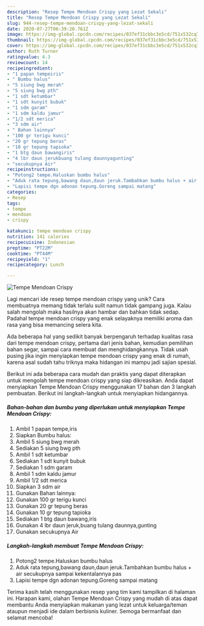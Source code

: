 ```yaml
---
description: "Resep Tempe Mendoan Crispy yang Lezat Sekali"
title: "Resep Tempe Mendoan Crispy yang Lezat Sekali"
slug: 944-resep-tempe-mendoan-crispy-yang-lezat-sekali
date: 2020-07-27T06:39:20.761Z
image: https://img-global.cpcdn.com/recipes/037ef31cbbc3e5cd/751x532cq70/tempe-mendoan-crispy-foto-resep-utama.jpg
thumbnail: https://img-global.cpcdn.com/recipes/037ef31cbbc3e5cd/751x532cq70/tempe-mendoan-crispy-foto-resep-utama.jpg
cover: https://img-global.cpcdn.com/recipes/037ef31cbbc3e5cd/751x532cq70/tempe-mendoan-crispy-foto-resep-utama.jpg
author: Ruth Turner
ratingvalue: 4.3
reviewcount: 14
recipeingredient:
- "1 papan tempeiris"
- " Bumbu halus"
- "5 siung bwg merah"
- "5 siung bwg pth"
- "1 sdt ketumbar"
- "1 sdt kunyit bubuk"
- "1 sdm garam"
- "1 sdm kaldu jamur"
- "1/2 sdt merica"
- "3 sdm air"
- " Bahan lainnya"
- "100 gr terigu kunci"
- "20 gr tepung beras"
- "10 gr tepung tapioka"
- "1 btg daun bawangiris"
- "4 lbr daun jerukbuang tulang daunnyagunting"
- "secukupnya Air"
recipeinstructions:
- "Potong2 tempe.Haluskan bumbu halus"
- "Aduk rata tepung,bawang daun,daun jeruk.Tambahkan bumbu halus + air secukupnya sampai kekentalannya pas"
- "Lapisi tempe dgn adonan tepung.Goreng sampai matang"
categories:
- Resep
tags:
- tempe
- mendoan
- crispy

katakunci: tempe mendoan crispy 
nutrition: 141 calories
recipecuisine: Indonesian
preptime: "PT22M"
cooktime: "PT44M"
recipeyield: "1"
recipecategory: Lunch

---
```



![Tempe Mendoan Crispy](https://img-global.cpcdn.com/recipes/037ef31cbbc3e5cd/751x532cq70/tempe-mendoan-crispy-foto-resep-utama.jpg)

Lagi mencari ide resep tempe mendoan crispy yang unik? Cara membuatnya memang tidak terlalu sulit namun tidak gampang juga. Kalau salah mengolah maka hasilnya akan hambar dan bahkan tidak sedap. Padahal tempe mendoan crispy yang enak selayaknya memiliki aroma dan rasa yang bisa memancing selera kita.

Ada beberapa hal yang sedikit banyak berpengaruh terhadap kualitas rasa dari tempe mendoan crispy, pertama dari jenis bahan, kemudian pemilihan bahan segar, sampai cara membuat dan menghidangkannya. Tidak usah pusing jika ingin menyiapkan tempe mendoan crispy yang enak di rumah, karena asal sudah tahu triknya maka hidangan ini mampu jadi sajian spesial.




Berikut ini ada beberapa cara mudah dan praktis yang dapat diterapkan untuk mengolah tempe mendoan crispy yang siap dikreasikan. Anda dapat menyiapkan Tempe Mendoan Crispy menggunakan 17 bahan dan 3 langkah pembuatan. Berikut ini langkah-langkah untuk menyiapkan hidangannya.

<!--inarticleads1-->

##### Bahan-bahan dan bumbu yang diperlukan untuk menyiapkan Tempe Mendoan Crispy:

1. Ambil 1 papan tempe,iris
1. Siapkan  Bumbu halus:
1. Ambil 5 siung bwg merah
1. Sediakan 5 siung bwg pth
1. Ambil 1 sdt ketumbar
1. Sediakan 1 sdt kunyit bubuk
1. Sediakan 1 sdm garam
1. Ambil 1 sdm kaldu jamur
1. Ambil 1/2 sdt merica
1. Siapkan 3 sdm air
1. Gunakan  Bahan lainnya:
1. Gunakan 100 gr terigu kunci
1. Gunakan 20 gr tepung beras
1. Gunakan 10 gr tepung tapioka
1. Sediakan 1 btg daun bawang,iris
1. Gunakan 4 lbr daun jeruk,buang tulang daunnya,gunting
1. Gunakan secukupnya Air




<!--inarticleads2-->

##### Langkah-langkah membuat Tempe Mendoan Crispy:

1. Potong2 tempe.Haluskan bumbu halus
1. Aduk rata tepung,bawang daun,daun jeruk.Tambahkan bumbu halus + air secukupnya sampai kekentalannya pas
1. Lapisi tempe dgn adonan tepung.Goreng sampai matang




Terima kasih telah menggunakan resep yang tim kami tampilkan di halaman ini. Harapan kami, olahan Tempe Mendoan Crispy yang mudah di atas dapat membantu Anda menyiapkan makanan yang lezat untuk keluarga/teman ataupun menjadi ide dalam berbisnis kuliner. Semoga bermanfaat dan selamat mencoba!
